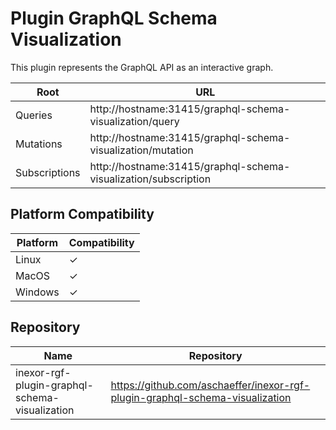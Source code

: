 # Plugin GraphQL Schema Visualization

This plugin represents the GraphQL API as an interactive graph.

| Root          | URL                                                             |
|---------------|-----------------------------------------------------------------|
| Queries       | http://hostname:31415/graphql-schema-visualization/query        |
| Mutations     | http://hostname:31415/graphql-schema-visualization/mutation     |
| Subscriptions | http://hostname:31415/graphql-schema-visualization/subscription |

## Platform Compatibility

| Platform | Compatibility |
|----------|---------------|
| Linux    | ✓             |
| MacOS    | ✓             |
| Windows  | ✓             |

## Repository

| Name                                           | Repository                                                                   |
|------------------------------------------------|------------------------------------------------------------------------------|
| inexor-rgf-plugin-graphql-schema-visualization | https://github.com/aschaeffer/inexor-rgf-plugin-graphql-schema-visualization |
